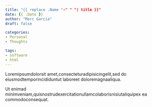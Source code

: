 ```yaml
---
title: "{{ replace .Name "-" " "| title }}"
date: {{ .Date }}
author: "Marc Garcia"
draft: false

categories:
- Personal
- Thoughts

tags:
- software
- html
---
```


Loremipsumdolorsit amet,consecteturadipisicingelit,sed do eiusmodtemporincididuntut laboreet doloremagnaaliqua.
<!--more-->
Ut enimad minimveniam,quisnostrudexercitationullamcolaborisnisiutaliquipex ea commodoconsequat.